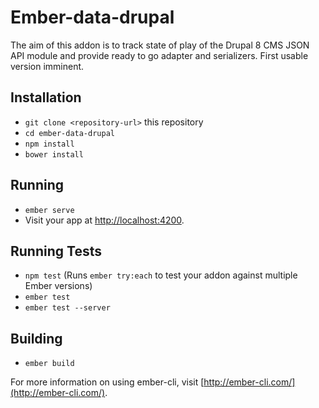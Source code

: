 # Ember-data-drupal

The aim of this addon is to track state of play of the Drupal 8 CMS JSON API module and provide ready to go adapter and serializers. First usable version imminent.

## Installation

* `git clone <repository-url>` this repository
* `cd ember-data-drupal`
* `npm install`
* `bower install`

## Running

* `ember serve`
* Visit your app at [http://localhost:4200](http://localhost:4200).

## Running Tests

* `npm test` (Runs `ember try:each` to test your addon against multiple Ember versions)
* `ember test`
* `ember test --server`

## Building

* `ember build`

For more information on using ember-cli, visit [http://ember-cli.com/](http://ember-cli.com/).

